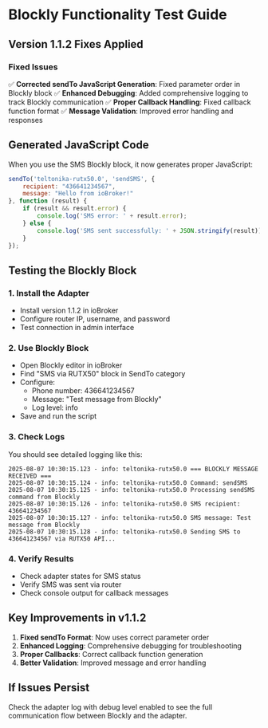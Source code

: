 # Blockly Functionality Test Guide

## Version 1.1.2 Fixes Applied

### Fixed Issues
✅ **Corrected sendTo JavaScript Generation**: Fixed parameter order in Blockly block
✅ **Enhanced Debugging**: Added comprehensive logging to track Blockly communication
✅ **Proper Callback Handling**: Fixed callback function format
✅ **Message Validation**: Improved error handling and responses

## Generated JavaScript Code

When you use the SMS Blockly block, it now generates proper JavaScript:

```javascript
sendTo('teltonika-rutx50.0', 'sendSMS', {
    recipient: "436641234567",
    message: "Hello from ioBroker!"
}, function (result) {
    if (result && result.error) {
        console.log('SMS error: ' + result.error);
    } else {
        console.log('SMS sent successfully: ' + JSON.stringify(result));
    }
});
```

## Testing the Blockly Block

### 1. Install the Adapter
- Install version 1.1.2 in ioBroker
- Configure router IP, username, and password
- Test connection in admin interface

### 2. Use Blockly Block
- Open Blockly editor in ioBroker
- Find "SMS via RUTX50" block in SendTo category
- Configure:
  - Phone number: 436641234567
  - Message: "Test message from Blockly"
  - Log level: info
- Save and run the script

### 3. Check Logs
You should see detailed logging like this:

```
2025-08-07 10:30:15.123 - info: teltonika-rutx50.0 === BLOCKLY MESSAGE RECEIVED ===
2025-08-07 10:30:15.124 - info: teltonika-rutx50.0 Command: sendSMS
2025-08-07 10:30:15.125 - info: teltonika-rutx50.0 Processing sendSMS command from Blockly
2025-08-07 10:30:15.126 - info: teltonika-rutx50.0 SMS recipient: 436641234567
2025-08-07 10:30:15.127 - info: teltonika-rutx50.0 SMS message: Test message from Blockly
2025-08-07 10:30:15.128 - info: teltonika-rutx50.0 Sending SMS to 436641234567 via RUTX50 API...
```

### 4. Verify Results
- Check adapter states for SMS status
- Verify SMS was sent via router
- Check console output for callback messages

## Key Improvements in v1.1.2

1. **Fixed sendTo Format**: Now uses correct parameter order
2. **Enhanced Logging**: Comprehensive debugging for troubleshooting
3. **Proper Callbacks**: Correct callback function generation
4. **Better Validation**: Improved message and error handling

## If Issues Persist

Check the adapter log with debug level enabled to see the full communication flow between Blockly and the adapter.